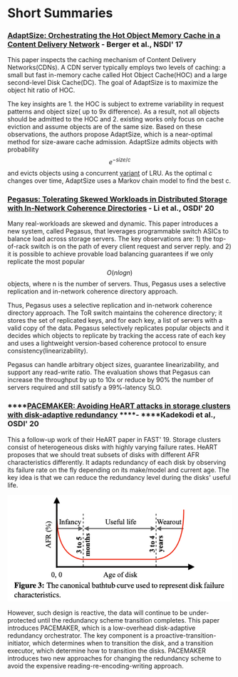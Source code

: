 # Short Summaries

### [AdaptSize: Orchestrating the Hot Object Memory Cache in a Content Delivery Network](https://www.cs.cmu.edu/~harchol/Papers/NSDI17.pdf) - Berger et al., NSDI' 17

This paper inspects the caching mechanism of Content Delivery Networks\(CDNs\). A CDN server typically employs two levels of caching: a small but fast in-memory cache called Hot Object Cache\(HOC\) and a large second-level Disk Cache\(DC\). The goal of AdaptSize is to maximize the object hit ratio of HOC. 

The key insights are 1. the HOC is subject to extreme variability in request patterns and object size\( up to 9x difference\). As a result, not all objects should be admitted to the HOC and 2. existing works only focus on cache eviction and assume objects are of the same size. Based on these observations, the authors propose AdaptSize, which is a near-optimal method for size-aware cache admission. AdaptSize admits objects with probability $$e^{-size/c}$$ and evicts objects using a concurrent [variant](https://varnish-cache.org/trac/wiki/ArchitectureLRU) of LRU. As the optimal c changes over time, AdaptSize uses a Markov chain model to find the best c.

### [Pegasus: Tolerating Skewed Workloads in Distributed Storage with In-Network Coherence Directories](https://www.usenix.org/conference/osdi20/presentation/li-jialin) - Li et al., OSDI' 20

Many real-workloads are skewed and dynamic. This paper introduces a new system, called Pegasus, that leverages programmable switch ASICs to balance load across storage servers. The key observations are: 1\) the top-of-rack switch is on the path of every client request and server reply. and 2\) it is possible to achieve provable load balancing guarantees if we only replicate the most popular $$O(nlogn)$$ objects, where n is the number of servers. Thus, Pegasus uses a selective replication and in-network coherence directory approach. 

Thus, Pegasus uses a selective replication and in-network coherence directory approach. The ToR switch maintains the coherence directory; it stores the set of replicated keys, and for each key, a list of servers with a valid copy of the data. Pegasus selectively replicates popular objects and it decides which objects to replicate by tracking the access rate of each key and uses a lightweight version-based coherence protocol to ensure consistency\(linearizability\).

Pegasus can handle arbitrary object sizes, guarantee linearizability, and support any read-write ratio. The evaluation shows that Pegasus can increase the throughput by up to 10x or reduce by 90% the number of servers required and still satisfy a 99%-latency SLO.

### \*\*\*\*[**PACEMAKER: Avoiding HeART attacks in storage clusters with disk-adaptive redundancy**](https://www.usenix.org/conference/osdi20/presentation/kadekodi) ****- ****Kadekodi  et al., OSDI' 20

This a follow-up work of their HeART paper in FAST' 19. Storage clusters consist of heterogeneous disks with highly varying failure rates. HeART proposes that we should treat subsets of disks with different AFR characteristics differently. It adapts redundancy of each disk by observing its failure rate on the fly depending on its make/model and current age. The key idea is that we can reduce the redundancy level during the disks' useful life. 

![](../../.gitbook/assets/screen-shot-2020-11-12-at-10.45.08-pm.png)

However, such design is reactive, the data will continue to be under-protected until the redundancy scheme transition completes. This paper introduces PACEMAKER, which is a low-overhead disk-adaptive redundancy orchestrator. The key component is a proactive-transition-initiator, which determines when to transition the disk, and a transition executor, which determine how to transition the disks. PACEMAKER introduces two new approaches for changing the redundancy scheme to avoid the expensive reading-re-encoding-writing approach.

